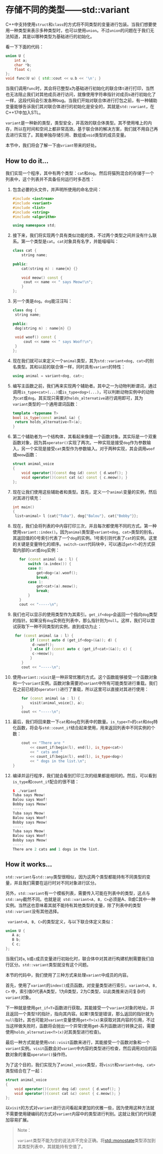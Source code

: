 # 存储不同的类型——std::variant

C++中支持使用`struct`和`class`的方式将不同类型的变量进行包装。当我们想要使用一种类型来表示多种类型时，也可以使用`union`。不过`union`的问题在于我们无法知道，其是以哪种类型为基础进行的初始化。

看一下下面的代码：

```c++
union U {
    int a;
    char *b;
    float c;
};
void func(U u) { std::cout << u.b << '\n'; }	
```

当我们调用`func`时，其会将已整型`a`为基础进行初始化的联合体`t`进行打印，当然也无法阻止我们对其他成员进行访问，就像使用字符串指针对成员`b`进行初始化了一样，这段代码会引发各种bug。当我们开始对联合体进行打包之前，有一种辅助变量能够告诉我们其对联合体进行的初始化是安全的，其就是`std::variant`，在C++17中加入STL。

`variant`是一种新的类型，类型安全，并高效的联合体类型。其不使用堆上的内存，所以在时间和空间上都非常高效。基于联合体的解决方案，我们就不用自己再去进行实现了。其能单独存储引用、数组或`void`类型的成员变量。

本节中，我们将会了解一下由`vriant`带来的好处。

## How to do it...

我们实现一个程序，其中有两个类型：`cat`和`dog`。然后将猫狗混合的存储于一个列表中，这个列表并不具备任何运行时多态性：

1. 包含必要的头文件，并声明所使用的命名空间：

   ```c++
   #include <iostream>
   #include <variant>
   #include <list>
   #include <string>
   #include <algorithm>
   
   using namespace std;
   ```

2. 接下来，我们将实现两个具有类似功能的类，不过两个类型之间并没有什么联系。第一个类型是`cat`。`cat`对象具有名字，并能喵喵叫：

   ```c++
   class cat {
       string name;
       
   public:
       cat(string n) : name{n} {}
       
       void meow() const {
       	cout << name << " says Meow!\n";
       }
   };
   ```

3. 另一个类是`dog`。`dog`能汪汪叫：

   ```c++
   class dog {
   	string name;
       
   public:
   	dog(string n) : name{n} {}
       
   	void woof() const {
   		cout << name << " says Woof!\n";
   	}
   };
   ```

4. 现在我们就可以来定义一个`animal`类型，其为`std::variant<dog, cat>`的别名类型。其和以前的联合体一样，同时具有`variant`的特性：

   ```c++
   using animal = variant<dog, cat>;
   ```

5. 编写主函数之前，我们再来实现两个辅助者。其中之一为动物判断谓词，通过调用`is_type<cat>(...)`或`is_type<dog>(...)`，可以判断动物实例中的动物为`cat`或`dog`。其实现只需要对`holds_alternative`进行调用即可，其为`variant`类型的一个通用谓词函数：

   ```c++
   template <typename T>
   bool is_type(const animal &a) {
   	return holds_alternative<T>(a);
   }
   ```

6. 第二个辅助者为一个结构体，其看起来像是一个函数对象。其实际是一个双重函数对象，因为其`operator()`实现了两次。一种实现是接受`dog`作为参数输入，另一个实现是接受`cat`类型作为参数输入。对于两种实现，其会调用`woof`或`meow`函数：

   ```c++
   struct animal_voice
   {
       void operator()(const dog &d) const { d.woof(); }
       void operator()(const cat &c) const { c.meow(); }
   };
   ```

7. 现在让我们使用这些辅助者和类型。首先，定义一个`animal`变量的实例，然后对其进行填充：

   ```c++
   int main()
   {
   	list<animal> l {cat{"Tuba"}, dog{"Balou"}, cat{"Bobby"}};
   ```

8. 现在，我们会将列表的中内容打印三次，并且每次都使用不同的方式。第一种使用`variant::index()`。因为`animal`类型是`variant<dog, cat>`类型的别名，其返回值的0号索引代表了一个`dog`的实例。1号索引则代表了`cat`的实例。这里的关键是变量特化的顺序。`switch-cast`代码块中，可以通过`get<T>`的方式获取内部的`cat`或`dog`实例：

    ```c++
       for (const animal &a : l) {
           switch (a.index()) {
           case 0:
               get<dog>(a).woof();
               break;
           case 1:
               get<cat>(a).meow();
               break;
           }
       }
       cout << "-----\n";
    ```

9. 我们也可以显示的使用类型作为其索引。`get_if<dog>`会返回一个指向`dog`类型的指针。如果没有`dog`实例在列表中，那么指针则为`null`。这样，我们可以尝试获取下一种不同类型的实例，直到成功为止：

   ```c++
   	for (const animal &a : l) {
           if (const auto d (get_if<dog>(&a)); d) {
           	d->woof();
           } else if (const auto c (get_if<cat>(&a)); c) {
           	c->meow();
           }
       }
       cout << "-----\n";
   ```

10. 使用`variant::visit`是一种非常优雅的方式。这个函数能够接受一个函数对象和一个`variant`实例。函数对象需要对`variant`中所有可能类型进行重载。我们在之前已经对`operator()`进行了重载，所以这里可以直接对其进行使用：

    ```c++
    	for (const animal &a : l) {
    		visit(animal_voice{}, a);
    	}
    	cout << "-----\n";
    ```

11. 最后，我们将回来数一下`cat`和`dog`在列表中的数量。`is_type<T>`的`cat`和`dog`特化函数，将会与`std::count_if`结合起来使用，用来返回列表中不同实例的个数：

    ```c++
        cout << "There are "
            << count_if(begin(l), end(l), is_type<cat>)
            << " cats and "
            << count_if(begin(l), end(l), is_type<dog>)
            << " dogs in the list.\n";
    }
    ```

12. 编译并运行程序，我们就会看到打印三次的结果都是相同的。然后，可以看到`is_type`和`count_if`配合的很不错：

    ```c++
    $ ./variant
    Tuba says Meow!
    Balou says Woof!
    Bobby says Meow!
    -----
    Tuba says Meow!
    Balou says Woof!
    Bobby says Meow!
    -----
    Tuba says Meow!
    Balou says Woof!
    Bobby says Meow!
    -----
    There are 2 cats and 1 dogs in the list.
    ```

## How it works...

`std::variant`与`std::any`类型很相似，因为这两个类型都能持有不同类型的变量，并且我们需要在运行时对不同对象进行区分。

另外，`std::variant`有一个模板列表，需要传入可能在列表中的类型，这点与`std::any`截然不同。也就是说` std::variant<A, B, C>`必须是A、B或C其中一种实例。当然这也意味着其就不能持有其他类型的变量，除了列表中的类型`std::variant`没有其他选择。

` variant<A, B, C>`的类型定义，与以下联合体定义类似：

 ``` c++
union U {
    A a;
    B b;
    C c;
};
 ```

当我们对`a`, `b`或`c`成员变量进行初始化时，联合体中对其进行构建机制需要我们自行区分。`std::variant`类型就没有这个问题。

本节的代码中，我们使用了三种方式来处理`variant`中成员的内容。

首先，使用了`variant`的`index()`成员函数。对变量类型进行索引，`variant<A, B, C>` 中，索引值0代表A类型，1为B类型，2为C类型，以此类推来访问复杂的`variant`对象。

下一种就是使用`get_if<T>`函数进行获取。其能接受一个`variant`对象的地址，并且返回一个类型`T`的指针，指向其内容。如果`T`类型是错误，那么返回的指针就为`null`指针。其也可能对`variant`变量使用`get<T>(x)`来获取对其内容的引用，不过当这样做失败时，函数将会抛出一个异常(使用get-系列函数进行转换之前，需要使用`holds_alternative<T>(x)`对其类型进行检查)。

最后一种方式就是使用`std::visit`函数来进行，其能接受一个函数对象和一个`variant`实例。`visit`函数会对`variant`中内容的类型进行检查，然后调用对应的函数对象的重载`operator()`操作符。

为了这个目的，我们实现为了`animal_voice`类型，将`visit`和`variant<dog, cat>`类型结合在了一起：

```c++
struct animal_voice
{
    void operator()(const dog &d) const { d.woof(); }
    void operator()(const cat &c) const { c.meow(); }
};
```

以`visit`的方式对`variant`进行访问看起来更加的优雅一些，因为使用这种方法就不需要使用硬编码的方式对`variant`内容中的类型进行判别。这就让我们的代码更加容易扩展。

> Note：
>
> `variant`类型不能为空的说法并不完全正确。将[std::monostate](http://zh.cppreference.com/w/cpp/utility/variant/monostate)类型添加到其类型列表中，其就能持有空值了。